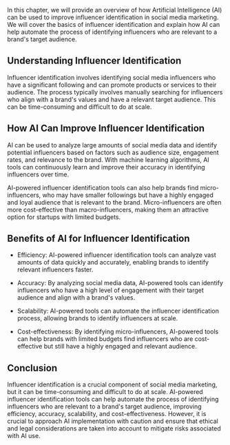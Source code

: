 

In this chapter, we will provide an overview of how Artificial Intelligence (AI) can be used to improve influencer identification in social media marketing. We will cover the basics of influencer identification and explain how AI can help automate the process of identifying influencers who are relevant to a brand's target audience.

Understanding Influencer Identification
---------------------------------------

Influencer identification involves identifying social media influencers who have a significant following and can promote products or services to their audience. The process typically involves manually searching for influencers who align with a brand's values and have a relevant target audience. This can be time-consuming and difficult to do at scale.

How AI Can Improve Influencer Identification
--------------------------------------------

AI can be used to analyze large amounts of social media data and identify potential influencers based on factors such as audience size, engagement rates, and relevance to the brand. With machine learning algorithms, AI tools can continuously learn and improve their accuracy in identifying influencers over time.

AI-powered influencer identification tools can also help brands find micro-influencers, who may have smaller followings but have a highly engaged and loyal audience that is relevant to the brand. Micro-influencers are often more cost-effective than macro-influencers, making them an attractive option for startups with limited budgets.

Benefits of AI for Influencer Identification
--------------------------------------------

* Efficiency: AI-powered influencer identification tools can analyze vast amounts of data quickly and accurately, enabling brands to identify relevant influencers faster.

* Accuracy: By analyzing social media data, AI-powered tools can identify influencers who have a high level of engagement with their target audience and align with a brand's values.

* Scalability: AI-powered tools can automate the influencer identification process, allowing brands to identify influencers at scale.

* Cost-effectiveness: By identifying micro-influencers, AI-powered tools can help brands with limited budgets find influencers who are cost-effective but still have a highly engaged and relevant audience.

Conclusion
----------

Influencer identification is a crucial component of social media marketing, but it can be time-consuming and difficult to do at scale. AI-powered influencer identification tools can help automate the process of identifying influencers who are relevant to a brand's target audience, improving efficiency, accuracy, scalability, and cost-effectiveness. However, it is crucial to approach AI implementation with caution and ensure that ethical and legal considerations are taken into account to mitigate risks associated with AI use.


